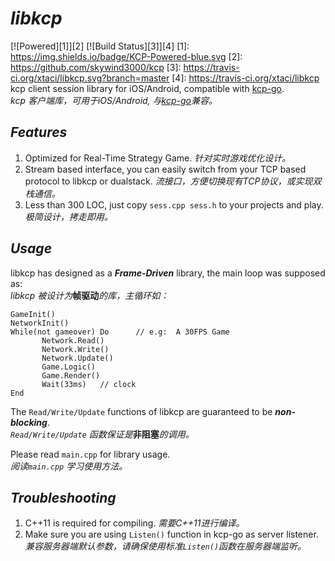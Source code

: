 # ***libkcp***
[![Powered][1]][2] [![Build Status][3]][4]
[1]: https://img.shields.io/badge/KCP-Powered-blue.svg
[2]: https://github.com/skywind3000/kcp
[3]: https://travis-ci.org/xtaci/libkcp.svg?branch=master
[4]: https://travis-ci.org/xtaci/libkcp
kcp client session library for iOS/Android, compatible with [kcp-go](https://github.com/xtaci/kcp-go).    
*kcp 客户端库，可用于iOS/Android, 与[kcp-go](https://github.com/xtaci/kcp-go)兼容。*        

## ***Features***
1. Optimized for Real-Time Strategy Game.    *针对实时游戏优化设计。*
2. Stream based interface, you can easily switch from your TCP based protocol to libkcp or dualstack.   *流接口，方便切换现有TCP协议，或实现双栈通信。*
3. Less than 300 LOC, just copy ```sess.cpp sess.h``` to your projects and play.    *极简设计，拷走即用。*

## ***Usage***
libkcp has designed as a ***Frame-Driven*** library, the main loop was supposed as:       
*libkcp 被设计为***帧驱动***的库，主循环如：*     
```
GameInit()
NetworkInit()
While(not gameover) Do      // e.g:  A 30FPS Game
       Network.Read()
       Network.Write()
       Network.Update()
       Game.Logic()
       Game.Render()
       Wait(33ms)   // clock
End
```

The ```Read/Write/Update``` functions of libkcp are guaranteed to be ***non-blocking***.       
*```Read/Write/Update``` 函数保证是***非阻塞***的调用。*       

Please read ```main.cpp``` for library usage.        
*阅读```main.cpp``` 学习使用方法。*      

## ***Troubleshooting***
1. C++11 is required for compiling.    *需要C++11进行编译。*       
2. Make sure you are using ```Listen()``` function in kcp-go as server listener.   *兼容服务器端默认参数，请确保使用标准```Listen()```函数在服务器端监听。*
